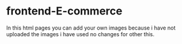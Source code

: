 # frontend-E-commerce
In this html pages you can add your own images because i have not uploaded the images i have used no changes for other this.
